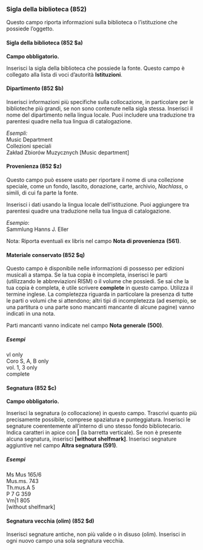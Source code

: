 ### Sigla della biblioteca (852)

Questo campo riporta informazioni sulla biblioteca o l’istituzione che possiede l’oggetto.

#### Sigla della biblioteca (852 $a)

**Campo obbligatorio.**

Inserisci la sigla della biblioteca che possiede la fonte. Questo campo è collegato alla lista di voci d’autorità **Istituzioni**.

#### Dipartimento (852 $b)

Inserisci informazioni più specifiche sulla collocazione, in particolare per le biblioteche più grandi, se non sono contenute nella sigla stessa. Inserisci il nome del dipartimento nella lingua locale. Puoi includere una traduzione tra parentesi quadre nella tua lingua di catalogazione.


_Esempli:_  
Music Department  
Collezioni speciali  
Zakład Zbiorów Muzycznych [Music department]

#### Provenienza (852 $z)

Questo campo può essere usato per riportare il nome di una collezione speciale, come un fondo, lascito, donazione, carte, archivio, _Nachlass_, o simili, di cui fa parte la fonte.

Inserisci i dati usando la lingua locale dell'istituzione. Puoi aggiungere tra parentesi quadre una traduzione nella tua lingua di catalogazione.

_Esempio_:  
Sammlung Hanns J. Eller

Nota: Riporta eventuali ex libris nel campo **Nota di provenienza** **(561)**.

#### Materiale conservato (852 $q)

Questo campo è disponibile nelle informazioni di possesso per edizioni musicali a stampa. Se la tua copia è incompleta, inserisci le parti (utilizzando le abbreviazioni RISM) o il volume che possiedi. Se sai che la tua copia è completa, è utile scrivere **complete**  in questo campo. Utilizza il termine inglese. La completezza riguarda in particolare la presenza di tutte le parti o volumi che si attendono; altri tipi di incompletezza (ad esempio, se una partitura o una parte sono mancanti mancante di alcune pagine) vanno indicati in una nota.

Parti mancanti vanno indicate nel campo  **Nota generale** **(500)**.

##### Esempi  
vl only  
Coro S, A, B only  
vol. 1, 3 only  
complete

#### Segnatura (852 $c)

**Campo obbligatorio.**

Inserisci la segnatura (o collocazione) in questo campo. Trascrivi quanto più precisamente possibile, comprese spaziatura e punteggiatura. Inserisci le segnature coerentemente all’interno di uno stesso fondo bibliotecario. Indica caratteri in apice con **|** (la barretta verticale). Se non è presente alcuna segnatura, inserisci **[without shelfmark]**. Inserisci segnature aggiuntive nel campo **Altra segnatura (591)**.

##### Esempi  
Ms Mus 165/6  
Mus.ms. 743  
Th.mus.A 5  
P 7 G 359  
Vm|1 805  
[without shelfmark]

#### Segnatura vecchia (olim) (852 $d)

Inserisci segnature antiche, non più valide o in disuso (olim). Inserisci in ogni nuovo campo una sola segnatura vecchia.

